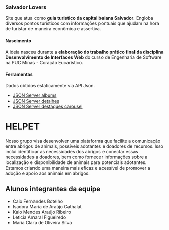 ### Salvador Lovers

Site que atua como **guia turistico da capital baiana Salvador**. Engloba diversos pontos turisticos com informações pontuais que ajudam na hora de turistar de maneira econômica e assertiva.

#### Nascimento

A ideia nasceu durante a **elaboração do trabalho prático final da disciplina Desenvolvimento de Interfaces Web** do curso de Engenharia de Software na PUC Minas - Coração Eucarístico.

#### Ferramentas

Dados obtidos estaticamente via API Json.
- [JSON Server albums](https://jsonserver-trabalho-pratico-2--imcathalat1.repl.co/albums)
- [JSON Server detalhes](https://jsonserver-tp2-salvador--imcathalat1.repl.co/detalhes)
- [JSON Server destaques carousel](https://jsonserver-tp2-salvador--imcathalat1.repl.co/highlights)

# HELPET
Nosso grupo visa desenvolver uma plataforma que facilite a comunicação entre abrigos de animais, possíveis adotantes e doadores de recursos. Isso inclui identificar as necessidades dos abrigos e conectar essas necessidades a doadores, bem como fornecer informações sobre a localização e disponibilidade de animais para potenciais adotantes. Estamos criando uma maneira mais eficaz e acessível de promover a adoção e apoio aos animais em abrigos.

## Alunos integrantes da equipe

* Caio Fernandes Botelho
* Isadora Maria de Araújo Cathalat
* Kaio Mendes Araújo Ribeiro
* Leticia Amaral Figueiredo
* Maria Clara de Oliveira Silva
